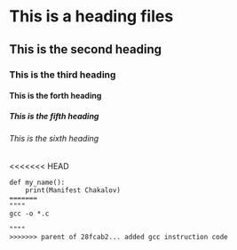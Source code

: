 # This is a heading files
## This is the second heading
### This is the third heading
#### This is the forth heading
##### This is the fifth heading
###### This is the sixth heading

<<<<<<< HEAD
```
def my_name():
	print(Manifest Chakalov)
=======
""""
gcc -o *.c

""""
>>>>>>> parent of 28fcab2... added gcc instruction code
